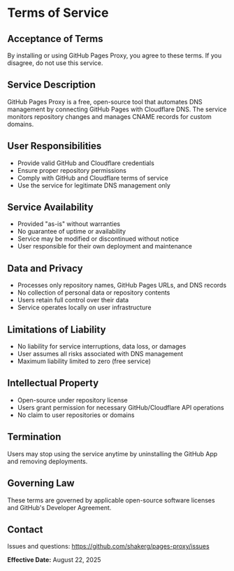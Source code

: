 # Terms of Service

## Acceptance of Terms
By installing or using GitHub Pages Proxy, you agree to these terms. If you disagree, do not use this service.

## Service Description
GitHub Pages Proxy is a free, open-source tool that automates DNS management by connecting GitHub Pages with Cloudflare DNS. The service monitors repository changes and manages CNAME records for custom domains.

## User Responsibilities
- Provide valid GitHub and Cloudflare credentials
- Ensure proper repository permissions
- Comply with GitHub and Cloudflare terms of service
- Use the service for legitimate DNS management only

## Service Availability
- Provided "as-is" without warranties
- No guarantee of uptime or availability
- Service may be modified or discontinued without notice
- User responsible for their own deployment and maintenance

## Data and Privacy
- Processes only repository names, GitHub Pages URLs, and DNS records
- No collection of personal data or repository contents
- Users retain full control over their data
- Service operates locally on user infrastructure

## Limitations of Liability
- No liability for service interruptions, data loss, or damages
- User assumes all risks associated with DNS management
- Maximum liability limited to zero (free service)

## Intellectual Property
- Open-source under repository license
- Users grant permission for necessary GitHub/Cloudflare API operations
- No claim to user repositories or domains

## Termination
Users may stop using the service anytime by uninstalling the GitHub App and removing deployments.

## Governing Law
These terms are governed by applicable open-source software licenses and GitHub's Developer Agreement.

## Contact
Issues and questions: https://github.com/shakerg/pages-proxy/issues

**Effective Date:** August 22, 2025
